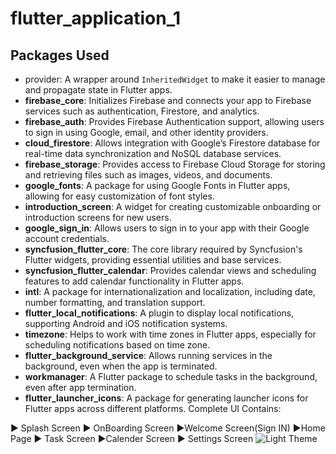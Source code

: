 # flutter_application_1
## Packages Used

- provider: A wrapper around `InheritedWidget` to make it easier to manage and propagate state in Flutter apps.
- **firebase_core**: Initializes Firebase and connects your app to Firebase services such as authentication, Firestore, and analytics.
- **firebase_auth**: Provides Firebase Authentication support, allowing users to sign in using Google, email, and other identity providers.
- **cloud_firestore**: Allows integration with Google’s Firestore database for real-time data synchronization and NoSQL database services.
- **firebase_storage**: Provides access to Firebase Cloud Storage for storing and retrieving files such as images, videos, and documents.
- **google_fonts**: A package for using Google Fonts in Flutter apps, allowing for easy customization of font styles.
- **introduction_screen**: A widget for creating customizable onboarding or introduction screens for new users.
- **google_sign_in**: Allows users to sign in to your app with their Google account credentials.
- **syncfusion_flutter_core**: The core library required by Syncfusion's Flutter widgets, providing essential utilities and base services.
- **syncfusion_flutter_calendar**: Provides calendar views and scheduling features to add calendar functionality in Flutter apps.
- **intl**: A package for internationalization and localization, including date, number formatting, and translation support.
- **flutter_local_notifications**: A plugin to display local notifications, supporting Android and iOS notification systems.
- **timezone**: Helps to work with time zones in Flutter apps, especially for scheduling notifications based on time zone.
- **flutter_background_service**: Allows running services in the background, even when the app is terminated.
- **workmanager**: A Flutter package to schedule tasks in the background, even after app termination.
- **flutter_launcher_icons**: A package for generating launcher icons for Flutter apps across different platforms.
Complete UI Contains:

► Splash Screen ► OnBoarding Screen ►Welcome Screen(Sign IN) ►Home Page ► Task Screen ►Calender Screen ► Settings Screen
![Light Theme](https://github.com/user-attachments/assets/9f6634a1-26d8-4865-9e80-7a8d2e6402a8)
